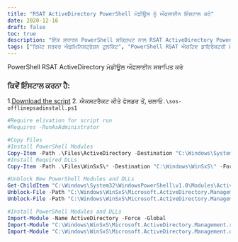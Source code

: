 ```yaml
---
title: "RSAT ActiveDirectory PowerShell ਮੋਡੀਊਲ ਨੂੰ ਔਫਲਾਈਨ ਇੰਸਟਾਲ ਕਰੋ"
date: 2020-12-16
draft: false
toc: true
description: "ਇੱਕ ਸਧਾਰਨ PowerShell ਸਕ੍ਰਿਪਟ ਨਾਲ RSAT ActiveDirectory PowerShell ਮੋਡੀਊਲ ਨੂੰ ਔਫਲਾਈਨ ਕਿਵੇਂ ਸਥਾਪਿਤ ਕਰਨਾ ਹੈ ਬਾਰੇ ਸਿੱਖੋ।"
tags: ["ਰਿਮੋਟ ਸਰਵਰ ਐਡਮਿਨਿਸਟ੍ਰੇਸ਼ਨ ਟੂਲਕਿੱਟ", "PowerShell RSAT ਐਕਟਿਵ ਡਾਇਰੈਕਟਰੀ ਮੋਡੀਊਲ", "ਵਿੰਡੋਜ਼ 10", "ਔਫਲਾਈਨ ਇੰਸਟਾਲਰ", "PowerShell ਸਕ੍ਰਿਪਟ", "PowerShell ਮੋਡੀਊਲ", "ਐਕਟਿਵ ਡਾਇਰੈਕਟਰੀ", "ਵਿੰਡੋਜ਼", "ਔਫਲਾਈਨ", "ਇੰਸਟਾਲ ਕਰੋ", "ਸਰਵਰ", "ਪ੍ਰਸ਼ਾਸਨ", "ਟੂਲਕਿੱਟ", "ਸਕ੍ਰਿਪਟਿੰਗ", "ਮੋਡੀਊਲ", "ਵਿੰਡੋਜ਼ ਸਰਵਰ", "ਪਾਵਰਸ਼ੇਲ ਕੋਰ", "ਵਿੰਡੋਜ਼ ਪਾਵਰਸ਼ੇਲ", "ਮਾਈਕ੍ਰੋਸਾਫਟ", "ਆਈਟੀ ਪ੍ਰਸ਼ਾਸਨ"]
---
```


 PowerShell RSAT ActiveDirectory ਮੋਡੀਊਲ ਔਫਲਾਈਨ ਸਥਾਪਿਤ ਕਰੋ

### ਕਿਵੇਂ ਇੰਸਟਾਲ ਕਰਨਾ ਹੈ:
1.[Download the script](https://github.com/simeononsecurity/Offine-PS-ActiveDirectory-Install/archive/master.zip)
2. ਐਕਸਟਰੈਕਟ ਕੀਤੇ ਫੋਲਡਰ ਤੋਂ, ਚਲਾਓ```.\sos-offlinepsadinstall.ps1```

```powershell
#Require elivation for script run
#Requires -RunAsAdministrator

#Copy Files
#Install PowerShell Modules
Copy-Item -Path .\Files\ActiveDirectory -Destination "C:\Windows\System32\WindowsPowerShell\v1.0\Modules\" -Force -Recurse
#Install Required DLLs
Copy-Item -Path .\Files\WinSxS\* -Destination "C:\Windows\WinSxS\" -Force -Recurse

#Unblock New PowerShell Modules and DLLs
Get-ChildItem "C:\Windows\System32\WindowsPowerShell\v1.0\Modules\ActiveDirectory\" -recurse | Unblock-File
Unblock-File -Path "C:\Windows\WinSxS\Microsoft.ActiveDirectory.Management.resources.dll"
Unblock-File -Path "C:\Windows\WinSxS\Microsoft.ActiveDirectory.Management.dll"

#Install PowerShell Modules and DLLs
Import-Module -Name ActiveDirectory -Force -Global
Import-Module "C:\Windows\WinSxS\Microsoft.ActiveDirectory.Management.resources.dll" -Force -Global
Import-Module "C:\Windows\WinSxS\Microsoft.ActiveDirectory.Management.dll" -Force -Global
```
